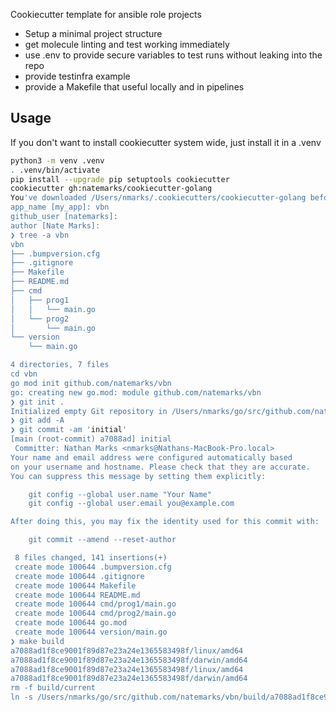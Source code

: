 Cookiecutter template for ansible role projects

 - Setup a minimal project structure
 - get molecule linting and test working immediately
 - use .env to provide secure variables to test runs without leaking into the repo
 - provide testinfra example
 - provide a Makefile that useful locally and in pipelines


## Usage
If you don't want to install cookiecutter system wide, just install it in a .venv
```bash
python3 -m venv .venv
. .venv/bin/activate
pip install --upgrade pip setuptools cookiecutter
cookiecutter gh:natemarks/cookiecutter-golang
You've downloaded /Users/nmarks/.cookiecutters/cookiecutter-golang before. Is it okay to delete and re-download it? [yes]:
app_name [my_app]: vbn
github_user [natemarks]:
author [Nate Marks]:
❯ tree -a vbn
vbn
├── .bumpversion.cfg
├── .gitignore
├── Makefile
├── README.md
├── cmd
│   ├── prog1
│   │   └── main.go
│   └── prog2
│       └── main.go
└── version
    └── main.go

4 directories, 7 files
cd vbn
go mod init github.com/natemarks/vbn
go: creating new go.mod: module github.com/natemarks/vbn
❯ git init .
Initialized empty Git repository in /Users/nmarks/go/src/github.com/natemarks/vbn/.git/
❯ git add -A
❯ git commit -am 'initial'
[main (root-commit) a7088ad] initial
 Committer: Nathan Marks <nmarks@Nathans-MacBook-Pro.local>
Your name and email address were configured automatically based
on your username and hostname. Please check that they are accurate.
You can suppress this message by setting them explicitly:

    git config --global user.name "Your Name"
    git config --global user.email you@example.com

After doing this, you may fix the identity used for this commit with:

    git commit --amend --reset-author

 8 files changed, 141 insertions(+)
 create mode 100644 .bumpversion.cfg
 create mode 100644 .gitignore
 create mode 100644 Makefile
 create mode 100644 README.md
 create mode 100644 cmd/prog1/main.go
 create mode 100644 cmd/prog2/main.go
 create mode 100644 go.mod
 create mode 100644 version/main.go
❯ make build
a7088ad1f8ce9001f89d87e23a24e1365583498f/linux/amd64
a7088ad1f8ce9001f89d87e23a24e1365583498f/darwin/amd64
a7088ad1f8ce9001f89d87e23a24e1365583498f/linux/amd64
a7088ad1f8ce9001f89d87e23a24e1365583498f/darwin/amd64
rm -f build/current
ln -s /Users/nmarks/go/src/github.com/natemarks/vbn/build/a7088ad1f8ce9001f89d87e23a24e1365583498f /Users/nmarks/go/src/github.com/natemarks/vbn/build/current
```